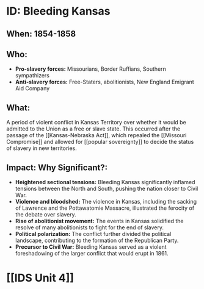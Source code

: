 # ID: Bleeding Kansas

## When: 1854-1858

## Who:
* **Pro-slavery forces:**  Missourians, Border Ruffians, Southern sympathizers
* **Anti-slavery forces:** Free-Staters, abolitionists, New England Emigrant Aid Company

## What:
A period of violent conflict in Kansas Territory over whether it would be admitted to the Union as a free or slave state. This occurred after the passage of the [[Kansas-Nebraska Act]], which repealed the [[Missouri Compromise]] and allowed for [[popular sovereignty]] to decide the status of slavery in new territories.

## Impact: Why Significant?: 
* **Heightened sectional tensions:** Bleeding Kansas significantly inflamed tensions between the North and South, pushing the nation closer to Civil War.
* **Violence and bloodshed:** The violence in Kansas, including the sacking of Lawrence and the Pottawatomie Massacre, illustrated the ferocity of the debate over slavery.
* **Rise of abolitionist movement:** The events in Kansas solidified the resolve of many abolitionists to fight for the end of slavery.
* **Political polarization:** The conflict further divided the political landscape, contributing to the formation of the Republican Party.
* **Precursor to Civil War:** Bleeding Kansas served as a violent foreshadowing of the larger conflict that would erupt in 1861. 

# [[IDS Unit 4]]